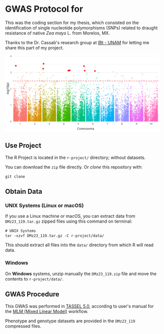 # GWAS Protocol for  

This was the coding section for my thesis, which consisted on the identification of single nucleotide polymorphisms (SNPs) related to draught resistance of native *Zea mays* L. from Morelos, MX.

Thanks to the Dr. Cassab's research group at [IBt - UNAM](https://www.ibt.unam.mx/perfil/1417/dra-gladys-iliana-cassab-lopez) for letting me share this part of my project.

![Manhattan Plot from this GWAS.](src/ManhattanPlot.png)

## Use Project

The R Project is located in the `r-project/` directory; without datasets. 

You can download the `zip` file directly. Or *clone* this repository with:

```
git clone 
```

## Obtain Data
### UNIX Systems (Linux or macOS)

If you use a Linux machine or macOS, you can extract data from `DMz23_119.tar.gz` zipped files using this command on terminal:

```shell
# UNIX Systems
tar -xzvf DMz23_119.tar.gz -C r-project/data/
```

This should extract all files into the `data/` directory from which R will read data.

### Windows
On **Windows** systems, unzip manually the `DMz23_119.zip` file and move the contents to `r-project/data/`.

## GWAS Procedure

This GWAS was performed in [TASSEL 5.0](https://bitbucket.org/tasseladmin/tassel-5-source/wiki/UserManual), according to user's manual for the [MLM (Mixed Linear Model)](https://bitbucket.org/tasseladmin/tassel-5-source/wiki/UserManual/MLM/MLM) workflow.

Phenotype and genotype datasets are provided in the `DMz23_119` compressed files.

